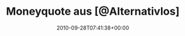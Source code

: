 ---
retweeted: false
source: <a href="http://termtter.org/" rel="nofollow">Termtter</a>
entities:
  hashtags: []
  symbols: []
  user_mentions:
  - name: Frank + Fefe
    screen_name: Alternativlos
    indices:
    - '15'
    - '29'
    id_str: '174415609'
    id: '174415609'
  urls: []
display_text_range:
- '0'
- '96'
favorite_count: '0'
id_str: '25765042895'
truncated: false
retweet_count: '0'
id: '25765042895'
created_at: Tue Sep 28 07:41:38 +0000 2010
favorited: false
full_text: 'Moneyquote aus [@Alternativlos](https://twitter.com/Alternativlos) Folge
  5: »Unsere Atomkraftwerke sind so sicher wie unsere Renten.«'
lang: de
tags:
- pesos:twitter
date: '2010-09-28T07:41:38+00:00'
src: https://twitter.com/bascht/status/25765042895
original_url: https://twitter.com/bascht/status/25765042895
type: twitter_tweet
text: 'Moneyquote aus [@Alternativlos](https://twitter.com/Alternativlos) Folge 5:
  »Unsere Atomkraftwerke sind so sicher wie unsere Renten.«'
title: Moneyquote aus [@Alternativlos]

---